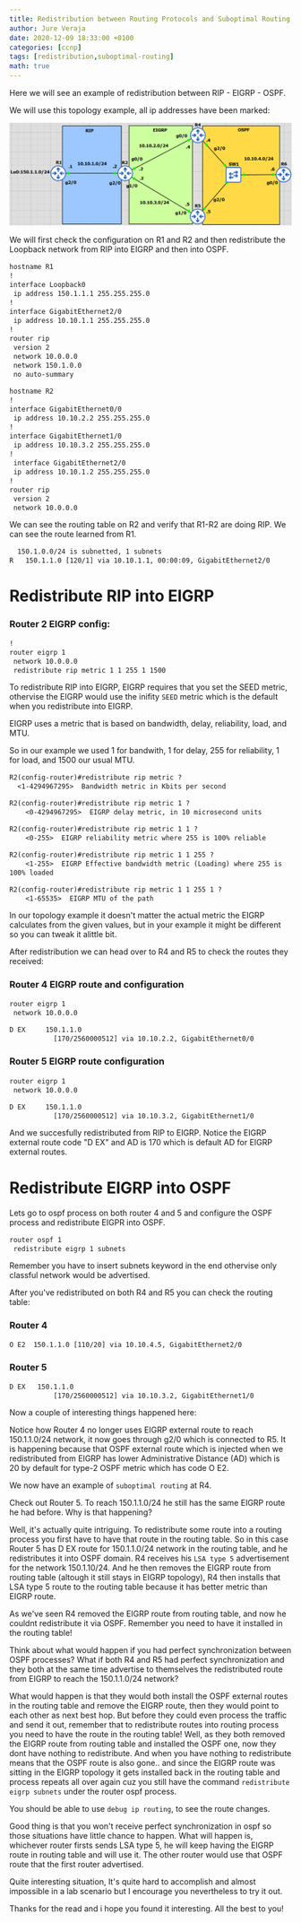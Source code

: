 ```yaml
---
title: Redistribution between Routing Protocols and Suboptimal Routing
author: Jure Veraja
date: 2020-12-09 18:33:00 +0100
categories: [ccnp]
tags: [redistribution,suboptimal-routing]
math: true
---
```


Here we will see an example of redistribution between RIP - EIGRP - OSPF.

We will use this topology example, all ip addresses have been marked:

![redistribution](/assets/img/sample/redistribution.png)

We will first check the configuration on R1 and R2 and then redistribute the Loopback network from RIP into EIGRP and then into OSPF. 

```
hostname R1               
!
interface Loopback0
 ip address 150.1.1.1 255.255.255.0
!
interface GigabitEthernet2/0
 ip address 10.10.1.1 255.255.255.0
!
router rip
 version 2
 network 10.0.0.0
 network 150.1.0.0
 no auto-summary
```

```
hostname R2
!
interface GigabitEthernet0/0
 ip address 10.10.2.2 255.255.255.0
!
interface GigabitEthernet1/0
 ip address 10.10.3.2 255.255.255.0
!
 interface GigabitEthernet2/0
 ip address 10.10.1.2 255.255.255.0
!         
router rip
 version 2
 network 10.0.0.0
```

We can see the routing table on R2 and verify that R1-R2 are doing RIP. We can see the route learned from R1.

``` 
  150.1.0.0/24 is subnetted, 1 subnets
R   150.1.1.0 [120/1] via 10.10.1.1, 00:00:09, GigabitEthernet2/0
```

# Redistribute RIP into EIGRP

### Router 2 EIGRP config: 

```
!
router eigrp 1
 network 10.0.0.0
 redistribute rip metric 1 1 255 1 1500
```

To redistribute RIP into EIGRP, EIGRP requires that you set the SEED metric, othervise the EIGRP would use the inifity `SEED` metric which is the default when you redistribute into EIGRP. 

EIGRP uses a metric that is based on bandwidth, delay, reliability, load, and MTU.

So in our example we used 1 for bandwith, 1 for delay, 255 for reliability, 1 for load, and 1500 our usual MTU. 

```
R2(config-router)#redistribute rip metric ?
  <1-4294967295>  Bandwidth metric in Kbits per second
```

```
R2(config-router)#redistribute rip metric 1 ?
    <0-4294967295>  EIGRP delay metric, in 10 microsecond units
```

```
R2(config-router)#redistribute rip metric 1 1 ?
    <0-255>  EIGRP reliability metric where 255 is 100% reliable
```

```
R2(config-router)#redistribute rip metric 1 1 255 ?
    <1-255>  EIGRP Effective bandwidth metric (Loading) where 255 is 100% loaded
```

```
R2(config-router)#redistribute rip metric 1 1 255 1 ?
    <1-65535>  EIGRP MTU of the path
```

In our topology example it doesn't matter the actual metric the EIGRP calculates from the given values, but in your example it might be different so you can tweak it alittle bit.

After redistribution we can head over to R4 and R5 to check the routes they received:
  
### Router 4 EIGRP route and configuration

```
router eigrp 1
 network 10.0.0.0
 ```

```
D EX     150.1.1.0 
           [170/2560000512] via 10.10.2.2, GigabitEthernet0/0
```

### Router 5 EIGRP route configuration

```
router eigrp 1
 network 10.0.0.0
```

```
D EX     150.1.1.0 
           [170/2560000512] via 10.10.3.2, GigabitEthernet1/0
```

And we succesfully redistributed from RIP to EIGRP. Notice the EIGRP external route code "D EX" and AD is 170 which is default AD for EIGRP external routes.

# Redistribute EIGRP into OSPF

Lets go to ospf process on both router 4 and 5 and configure the OSPF process and redistribute EIGPR into OSPF.

```
router ospf 1
 redistribute eigrp 1 subnets
```

Remember you have to insert subnets keyword in the end othervise only classful network would be advertised.
 
After you've redistributed on both R4 and R5 you can check the routing table:

### Router 4

```
O E2  150.1.1.0 [110/20] via 10.10.4.5, GigabitEthernet2/0
```

### Router 5

```
D EX   150.1.1.0 
           [170/2560000512] via 10.10.3.2, GigabitEthernet1/0
```

Now a couple of interesting things happened here:

Notice how Router 4 no longer uses EIGRP external route to reach 150.1.1.0/24 network, it now goes through g2/0 which is connected to R5. It is happening because that OSPF external route which is injected when we redistributed from EIGRP has lower Administrative Distance (AD) which is 20 by default for type-2 OSPF metric which has code O E2. 

We now have an example of `suboptimal routing` at R4.

Check out Router 5. To reach 150.1.1.0/24 he still has the same EIGRP route he had before. Why is that happening? 

Well, it's actually quite intriguing. To redistribute some route into a routing process you first have to have that route in the routing table. So in this case Router 5 has D EX route for 150.1.1.0/24 network in the routing table, and he redistributes it into OSPF domain. R4 receives his `LSA type 5` advertisement for the network 150.1.10/24. And he then removes the EIGRP route from routing table (altough it still stays in EIGRP topology), R4 then installs that LSA type 5 route to the routing table because it has better metric than EIGRP route.

As we've seen R4 removed the EIGRP route from routing table, and now he couldnt redistribute it via OSPF. Remember you need to have it installed in the routing table!

Think about what would happen if you had perfect synchronization between OSPF processes? What if both R4 and R5 had perfect synchronization and they both at the same time advertise to themselves the redistributed route from EIGRP to reach the 150.1.1.0/24 network? 

What would happen is that they would both install the OSPF external routes in the routing table and remove the EIGRP route, then they would point to each other as next best hop. But before they could even process the traffic and send it out, remember that to redistribute routes into routing process you need to have the route in the routing table! Well, as they both removed the EIGRP route from routing table and installed the OSPF one, now they dont have nothing to redistribute. And when you have nothing to redistribute means that the OSPF route is also gone.. and since the EIGRP route was sitting in the EIGRP topology it gets installed back in the routing table and process repeats all over again cuz you still have the command `redistribute eigrp subnets` under the router ospf process.

You should be able to use `debug ip routing`, to see the route changes.

Good thing is that you won't receive perfect synchronization in ospf so those situations have little chance to happen. What will happen is, whichever router firsts sends LSA type 5, he will keep having the EIGRP route in routing table and will use it. The other router would use that OSPF route that the first router advertised.

Quite interesting situation, It's quite hard to accomplish and almost impossible in a lab scenario but I encourage you nevertheless to try it out. 

Thanks for the read and i hope you found it interesting. All the best to you!














